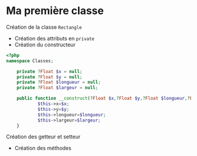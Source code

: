 # Ma première classe

Création de la classe <code>Rectangle</code>
- Création des attributs en <code>private</code>
- Création du constructeur
```php
<?php
namespace Classes;

    private ?Float $x = null;
    private ?Float $y = null;
    private ?Float $longueur = null;
    private ?Float $largeur = null;

    public function __construct(?Float $x,?Float $y,?Float $longueur,?Float $largeur){
            $this->x=$x;
            $this->y=$y;
            $this->longueur=$longueur;
            $this->largeur=$largeur;
    }

```

Création des getteur et setteur
- Création des méthodes


```php

```